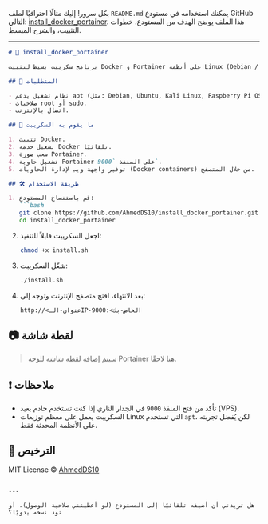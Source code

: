 بكل سرور! إليك مثالًا احترافيًا لملف `README.md` يمكنك استخدامه في مستودع GitHub التالي: [install\_docker\_portainer](https://github.com/AhmedDS10/install_docker_portainer). هذا الملف يوضح الهدف من المستودع، خطوات التثبيت، والشرح المبسط.

---

````markdown
# 🐳 install_docker_portainer

برنامج سكريبت بسيط لتثبيت Docker و Portainer على أنظمة Linux (Debian / Ubuntu / Kali / Raspberry Pi OS).

## 📌 المتطلبات

- نظام تشغيل يدعم apt (مثل: Debian, Ubuntu, Kali Linux, Raspberry Pi OS).
- صلاحيات root أو sudo.
- اتصال بالإنترنت.

## 🚀 ما يقوم به السكريبت

1. تثبيت Docker.
2. تشغيل خدمة Docker تلقائيًا.
3. سحب صورة Portainer.
4. تشغيل حاوية Portainer على المنفذ `9000`.
5. توفير واجهة ويب لإدارة الحاويات (Docker containers) من خلال المتصفح.

## 🛠️ طريقة الاستخدام

1. قم باستنساخ المستودع:
   ```bash
   git clone https://github.com/AhmedDS10/install_docker_portainer.git
   cd install_docker_portainer
````

2. اجعل السكريبت قابلاً للتنفيذ:

   ```bash
   chmod +x install.sh
   ```

3. شغّل السكريبت:

   ```bash
   ./install.sh
   ```

4. بعد الانتهاء، افتح متصفح الإنترنت وتوجه إلى:

   ```
   http://<عنوان-الـIP-الخاص-بك>:9000
   ```

## 📷 لقطة شاشة

> سيتم إضافة لقطة شاشة للوحة Portainer هنا لاحقًا.

## ❗ ملاحظات

* تأكد من فتح المنفذ `9000` في الجدار الناري إذا كنت تستخدم خادم بعيد (VPS).
* السكريبت يعمل على معظم توزيعات Linux التي تستخدم `apt`، لكن يُفضل تجربته على الأنظمة المحدثة فقط.

## 📄 الترخيص

MIT License © [AhmedDS10](https://github.com/AhmedDS10)

```

---

هل تريدني أن أضيفه تلقائيًا إلى المستودع (لو أعطيتني صلاحية الوصول)، أو تود نسخه يدويًا؟
```
